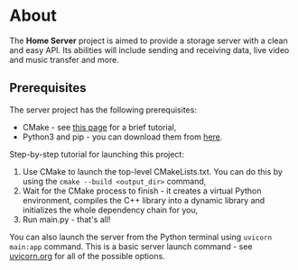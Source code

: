 # About

The **Home Server** project is aimed to provide a storage server with a clean and easy API. Its abilities will include sending and receiving data, live video and music transfer and more.

## Prerequisites
The server project has the following prerequisites:
- CMake - see [this page](https://cmake.org/cmake/help/latest/guide/tutorial/A%20Basic%20Starting%20Point.html) for a brief tutorial,
- Python3 and pip - you can download them from [here](https://www.python.org/downloads/).

Step-by-step tutorial for launching this project:
1. Use CMake to launch the top-level CMakeLists.txt. You can do this by using the `cmake --build <output_dir>` command,
2. Wait for the CMake process to finish - it creates a virtual Python environment, compiles the C++ library into a dynamic library and initializes the whole dependency chain for you,
3. Run main.py - that's all!

You can also launch the server from the Python terminal using `uvicorn main:app` command. This is a basic server launch command - see [uvicorn.org](https://www.uvicorn.org/#command-line-options) for all of the possible options.